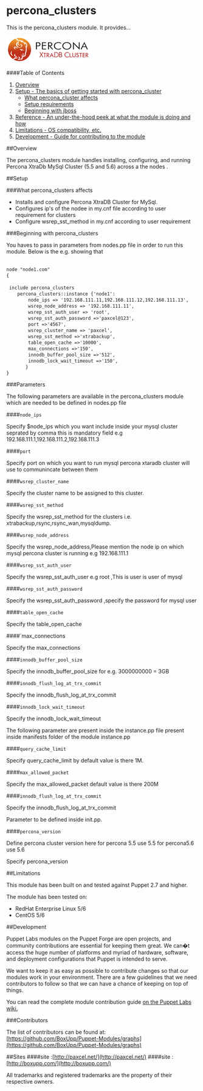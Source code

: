 # percona_clusters #

This is the percona_clusters module. It provides...
                                                                       
![Architecture](https://github.com/avinashsi/images/blob/master/logo_percona_xtradbcluster_new.png)

####Table of Contents

1. [Overview](#overview)
2. [Setup - The basics of getting started with percona_cluster](#setup)
    * [What percona_cluster affects](#what-jboss-affects)
    * [Setup requirements](#setup-requirements)
    * [Beginning with jboss](#beginning-with-jboss)
3. [Reference - An under-the-hood peek at what the module is doing and how](#reference)
4. [Limitations - OS compatibility, etc.](#limitations)
5. [Development - Guide for contributing to the module](#development)

##Overview

The percona_clusters module handles installing, configuring, and running Percona XtraDb MySql Cluster (5.5 and 5.6)
across a the nodes .

	
##Setup

###What percona_clusters affects

* Installs and configure Percona XtraDB Cluster for  MySql.
* Configures ip's of the nodee in my.cnf file according to user requirement for clusters
* Configure wsrep_sst_method in my.cnf according to user requirement 


###Beginning with percona_clusters

You haves to pass in parameters from nodes.pp file in order to run this module. Below is the e.g. showing that

```puppet

node "node1.com"
{

 include percona_clusters
    percona_clusters::instance {'node1':
        node_ips => '192.168.111.11,192.168.111.12,192.168.111.13',
        wsrep_node_address => '192.168.111.11',
        wsrep_sst_auth_user => 'root',
        wsrep_sst_auth_password =>'paxcel@123',
        port =>'4567',
        wsrep_cluster_name => 'paxcel',
        wsrep_sst_method =>'xtrabackup',
        table_open_cache =>'10000',
        max_connections =>'150',
        innodb_buffer_pool_size =>'512',
        innodb_lock_wait_timeout =>'150',
       }
}
```


###Parameters

The following parameters are available in the percona_clusters module which are needed to be defined in nodes.pp file

####`node_ips`

Specify $node_ips which you want include inside your mysql cluster seprated by comma this is mandatory field
e.g 192.168.111.1,192.168.111.2,192.168.111.3

####`port`

Specify port on which you want to run mysql percona xtaradb cluster will use to communincate between them

####`wsrep_cluster_name`

Specify the cluster name to be assigned to this cluster.

####`wsrep_sst_method`

Specify the wsrep_sst_method for the clusters i.e. xtrabackup,rsync,rsync_wan,mysqldump.

####`wsrep_node_address`

Specify the wsrep_node_address,Please mention the node ip on which mysql percona cluster is running e.g 192.168.111.1

####`wsrep_sst_auth_user`

Specify the wsrep_sst_auth_user e.g root ,This is user is user of mysql

####`wsrep_sst_auth_password`

Specify the wsrep_sst_auth_password ,specify the password for mysql user

####`table_open_cache`

Specify the table_open_cache

####`max_connections

Specify the max_connections
 
####`innodb_buffer_pool_size`

Specify the innodb_buffer_pool_size for e.g. 3000000000 = 3GB
 
####`innodb_flush_log_at_trx_commit`

Specify the innodb_flush_log_at_trx_commit
 
####`innodb_lock_wait_timeout`

Specify the innodb_lock_wait_timeout
 

The following parameter are present inside the instance.pp file present inside manifests folder of the module
instance.pp

####`query_cache_limit`

Specify query_cache_limit by default value is there 1M.

####`max_allowed_packet`

Specify the max_allowed_packet default value is there 200M

####`innodb_flush_log_at_trx_commit`

Specify the innodb_flush_log_at_trx_commit

Parameter to be defined inside init.pp.

####`percona_version`

Define percona cluster version  here for percona 5.5 use 5.5 for percona5.6 use 5.6 

Specify percona_version


##Limitations

This module has been built on and tested against Puppet 2.7 and higher.

The module has been tested on:

* RedHat Enterprise Linux 5/6
* CentOS 5/6


##Development

Puppet Labs modules on the Puppet Forge are open projects, and community
contributions are essential for keeping them great. We can�t access the
huge number of platforms and myriad of hardware, software, and deployment
configurations that Puppet is intended to serve.

We want to keep it as easy as possible to contribute changes so that our
modules work in your environment. There are a few guidelines that we need
contributors to follow so that we can have a chance of keeping on top of things.

You can read the complete module contribution guide [on the Puppet Labs wiki.](http://projects.puppetlabs.com/projects/module-site/wiki/Module_contributing)

###Contributors

The list of contributors can be found at: [https://github.com/BoxUpp/Puppet-Modules/graphs](https://github.com/BoxUpp/Puppet-Modules/graphs)

##Sites
####site :[http://paxcel.net/](http://paxcel.net/) 
####site :[http://boxupp.com/](http://boxupp.com/)

All trademarks and registered trademarks are the property of their respective owners.

